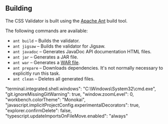 ## Building

The CSS Validator is built using the [Apache Ant](http://ant.apache.org/) build tool.

The following commands are available:
* `ant build` – Builds the validator.
* `ant jigsaw` – Builds the validator for Jigsaw.
* `ant javadoc` – Generates JavaDoc API documentation HTML files.
* `ant jar` – Generates a JAR file.
* `ant war` – Generates a [WAR file](https://en.wikipedia.org/wiki/WAR_(file_format)).
* `ant prepare` – Downloads dependencies. It's not normally necessary to explicitly run this task.
* `ant clean` – Deletes all generated files.

"terminal.integrated.shell.windows": "C:\\Windows\\System32\\cmd.exe",
    "git.ignoreMissingGitWarning": true,
    "window.zoomLevel": 0,
    "workbench.colorTheme": "Monokai",
    "javascript.implicitProjectConfig.experimentalDecorators": true,
    "explorer.confirmDelete": false,
    "typescript.updateImportsOnFileMove.enabled": "always"
